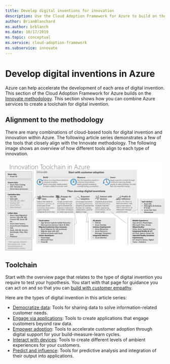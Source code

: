 ```yaml
---
title: Develop digital inventions for innovation
description: Use the Cloud Adoption Framework for Azure to build on the Innovate methodology and create a toolchain for digital invention.
author: BrianBlanchard
ms.author: brblanch
ms.date: 10/17/2019
ms.topic: conceptual
ms.service: cloud-adoption-framework
ms.subservice: innovate
---
```


# Develop digital inventions in Azure

Azure can help accelerate the development of each area of digital invention. This section of the Cloud Adoption Framework for Azure builds on the [Innovate methodology](../considerations/index.md). This section shows how you can combine Azure services to create a toolchain for digital invention.

## Alignment to the methodology

There are many combinations of cloud-based tools for digital invention and innovation within Azure. The following article series demonstrates a few of the tools that closely align with the Innovate methodology. The following image shows an overview of how different tools align to each type of innovation.

![Diagram that shows the Cloud Adoption Framework innovate toolchain.](../../_images/innovate/innovate-toolchain.png)

## Toolchain

Start with the overview page that relates to the type of digital invention you require to test your hypothesis. You start with that page for guidance you can act on and so that you can [build with customer empathy](../considerations/build.md).

Here are the types of digital invention in this article series:

- [Democratize data](./data.md): Tools for sharing data to solve information-related customer needs.
- [Engage via applications](./apps.md): Tools to create applications that engage customers beyond raw data.
- [Empower adoption](./ci-cd.md): Tools to accelerate customer adoption through digital support for your build-measure-learn cycles.
- [Interact with devices](./devices.md): Tools to create different levels of ambient experiences for your customers.
- [Predict and influence](./predict.md): Tools for predictive analysis and integration of their output into applications.
